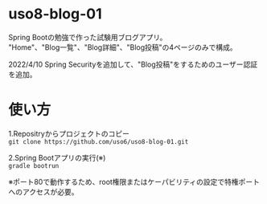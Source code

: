 # uso8-blog-01
Spring Bootの勉強で作った試験用ブログアプリ。  
"Home"、"Blog一覧"、"Blog詳細"、"Blog投稿"の4ページのみで構成。

2022/4/10
Spring Securityを追加して、"Blog投稿"をするためのユーザー認証を追加。

# 使い方
1.Repositryからプロジェクトのコピー  
```git clone https://github.com/uso6/uso8-blog-01.git```  
  
2.Spring Bootアプリの実行(※)  
```gradle bootrun```  
  
※ポート80で動作するため、root権限またはケーパビリティの設定で特権ポートへのアクセスが必要。
